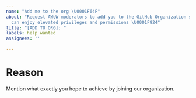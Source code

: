 ```yaml
---
name: "Add me to the org \U0001F64F"
about: "Request AWoW moderators to add you to the GitHub Organization so that you
  can enjoy elevated privileges and permissions \U0001F924"
title: "[ADD TO ORG]: "
labels: help wanted
assignees: ''

---
```


# Reason
Mention what exactly you hope to achieve by joining our organization.
